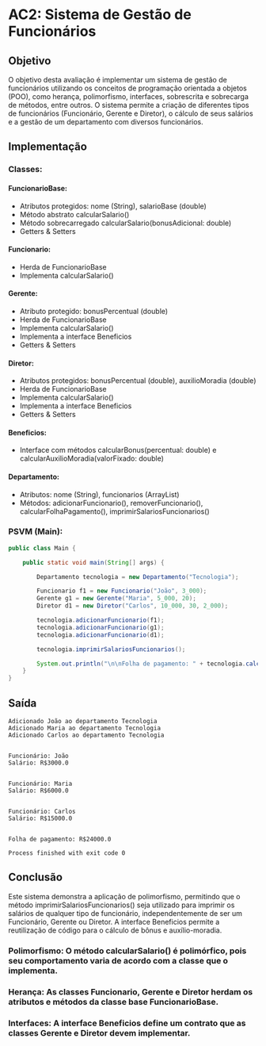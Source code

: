 # AC2: Sistema de Gestão de Funcionários

## Objetivo
O objetivo desta avaliação é implementar um sistema de gestão de funcionários utilizando os conceitos de programação orientada a objetos (POO), como herança, polimorfismo, interfaces, sobrescrita e sobrecarga de métodos, entre outros. O sistema permite a criação de diferentes tipos de funcionários (Funcionário, Gerente e Diretor), o cálculo de seus salários e a gestão de um departamento com diversos funcionários.

## Implementação
### Classes:

#### FuncionarioBase:
- Atributos protegidos: nome (String), salarioBase (double)
- Método abstrato calcularSalario()
- Método sobrecarregado calcularSalario(bonusAdicional: double)
- Getters & Setters
#### Funcionario:
- Herda de FuncionarioBase
- Implementa calcularSalario()
#### Gerente:
- Atributo protegido: bonusPercentual (double)
- Herda de FuncionarioBase
- Implementa calcularSalario()
- Implementa a interface Beneficios
- Getters & Setters
#### Diretor:
- Atributos protegidos: bonusPercentual (double), auxilioMoradia (double)
- Herda de FuncionarioBase
- Implementa calcularSalario()
- Implementa a interface Beneficios
- Getters & Setters
#### Beneficios:
- Interface com métodos calcularBonus(percentual: double) e calcularAuxilioMoradia(valorFixado: double)
#### Departamento:
- Atributos: nome (String), funcionarios (ArrayList<FuncionarioBase>)
- Métodos: adicionarFuncionario(), removerFuncionario(), calcularFolhaPagamento(), imprimirSalariosFuncionarios()

### PSVM (Main):

``` java
public class Main {

    public static void main(String[] args) {

        Departamento tecnologia = new Departamento("Tecnologia");

        Funcionario f1 = new Funcionario("João", 3_000);
        Gerente g1 = new Gerente("Maria", 5_000, 20);
        Diretor d1 = new Diretor("Carlos", 10_000, 30, 2_000);

        tecnologia.adicionarFuncionario(f1);
        tecnologia.adicionarFuncionario(g1);
        tecnologia.adicionarFuncionario(d1);

        tecnologia.imprimirSalariosFuncionarios();

        System.out.println("\n\nFolha de pagamento: " + tecnologia.calcularFolhaPagamento());
    }
}
```

## Saída
```
Adicionado João ao departamento Tecnologia
Adicionado Maria ao departamento Tecnologia
Adicionado Carlos ao departamento Tecnologia


Funcionário: João
Salário: R$3000.0


Funcionário: Maria
Salário: R$6000.0


Funcionário: Carlos
Salário: R$15000.0


Folha de pagamento: R$24000.0

Process finished with exit code 0
```

## Conclusão
Este sistema demonstra a aplicação de polimorfismo, permitindo que o método imprimirSalariosFuncionarios() seja utilizado para imprimir os salários de qualquer tipo de funcionário, independentemente de ser um Funcionário, Gerente ou Diretor. A interface Beneficios permite a reutilização de código para o cálculo de bônus e auxílio-moradia.
### Polimorfismo: O método calcularSalario() é polimórfico, pois seu comportamento varia de acordo com a classe que o implementa.
### Herança: As classes Funcionario, Gerente e Diretor herdam os atributos e métodos da classe base FuncionarioBase.
### Interfaces: A interface Beneficios define um contrato que as classes Gerente e Diretor devem implementar.